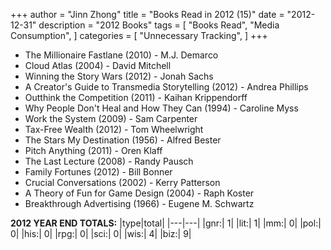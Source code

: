 +++ 
author = "Jinn Zhong" 
title = "Books Read in 2012 (15)" 
date = "2012-12-31" 
description = "2012 Books"
tags = [
    "Books Read",
    "Media Consumption",
]
categories = [
    "Unnecessary Tracking",
]
+++

* The Millionaire Fastlane (2010) - M.J. Demarco
* Cloud Atlas (2004) - David Mitchell
* Winning the Story Wars (2012) - Jonah Sachs
* A Creator's Guide to Transmedia Storytelling (2012) - Andrea Phillips
* Outthink the Competition (2011) - Kaihan Krippendorff
* Why People Don't Heal and How They Can (1994) - Caroline Myss
* Work the System (2009) - Sam Carpenter
* Tax-Free Wealth (2012) - Tom Wheelwright
* The Stars My Destination (1956) - Alfred Bester
* Pitch Anything (2011) - Oren Klaff
* The Last Lecture (2008) - Randy Pausch
* Family Fortunes (2012) - Bill Bonner
* Crucial Conversations (2002) - Kerry Patterson
* A Theory of Fun for Game Design (2004) - Raph Koster
* Breakthrough Advertising (1966) - Eugene M. Schwartz

  
**2012 YEAR END TOTALS:**
|type|total|
|---|---|
|gnr:| 1|
|lit:| 1|
|mm:| 0|
|pol:| 0|
|his:| 0|
|rpg:| 0|
|sci:| 0|
|wis:| 4|
|biz:| 9|
